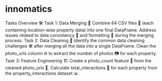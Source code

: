 # innomatics
Tasks Overview 🛠️
Task 1: Data Merging 📂
Combine 64 CSV files 📄 (each containing location-wise property data) into one final DataFrame.
Address issues related to data consistency 🧹 and formatting 📑 during the merging process.
Task 2: Data Cleaning 🧽
Identify the common data cleaning challenges 🛠️ after merging all the data into a single DataFrame.
Clean the photo_urls column 🌐 to extract the number of photos 📷 for each property.
Task 3: Feature Engineering 🏗️
Create a photo_count feature 🔢 from the cleaned photo_urls 📸.
Calculate total_interactions 🔄 for each property from the property_interactions dataset 📊.
